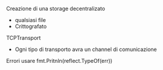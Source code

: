 

Creazione di una storage decentralizato 
- qualsiasi file 
- Crittografato




TCPTransport 

- Ogni tipo di transporto avra un channel di comunicazione



Errori usare fmt.Pritnln(reflect.TypeOf(err))